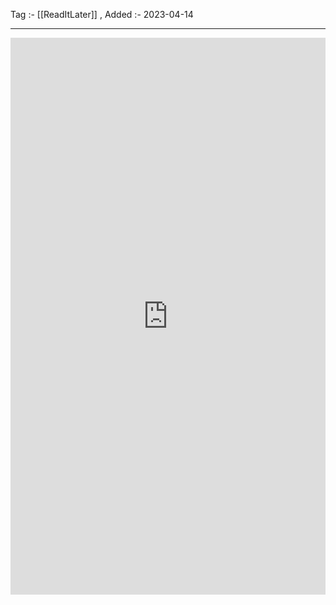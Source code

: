 Tag :- [[ReadItLater]] , 
Added :- 2023-04-14

-----
<iframe src="https://www.linkedin.com/embed/feed/update/urn:li:ugcPost:7004669725263704064" height="891" width="504" frameborder="0" allowfullscreen="" title="Embedded post"></iframe>